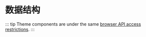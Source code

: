 # 数据结构

::: tip
Theme components are under the same [browser API access restrictions](../guide/using-vue.md#browser-api-access-restrictions).
:::
